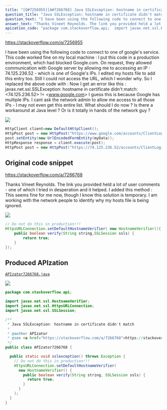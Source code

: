```yaml
---
title: "[Q#7256955][A#7266768] Java SSLException: hostname in certificate didn't match"
question_title: "Java SSLException: hostname in certificate didn't match"
question_text: "I have been using the following code to connect to one of google's service. This code worked fine on my local machine : I put this code in a production environment, which had blocked Google.com. On request, they allowed communication with Google server by allowing me to accessing an IP : 74.125.236.52 - which is one of Google's IPs. I edited my hosts file to add this entry too. Still I could not access the URL, which I wonder why. So I replaced the above code with : Now I get an error like this : javax.net.ssl.SSLException: hostname in certificate didn't match:   <74.125.236.52> != <www.google.com> I guess this is because Google has multiple IPs. I cant ask the network admin to allow me access to all those IPs - I may not even get this entire list. What should I do now ? Is there a workaround at Java level ? Or is it totally in hands of the network guy ?"
answer_text: "Thanks Vineet Reynolds. The link you provided held a lot of user comments - one of which I tried in desperation and it helped. I added this method : This seems fine for me now, though I know this solution is temporary. I am working with the network people to identify why my hosts file is being ignored."
apization_code: "package com.stackoverflow.api;  import javax.net.ssl.HostnameVerifier; import javax.net.ssl.HttpsURLConnection; import javax.net.ssl.SSLSession;  /**  * Java SSLException: hostname in certificate didn't match  *  * @author APIzator  * @see <a href=\"https://stackoverflow.com/a/7266768\">https://stackoverflow.com/a/7266768</a>  */ public class APIzator7266768 {    public static void sslexception() throws Exception {     // Do not do this in production!!!     HttpsURLConnection.setDefaultHostnameVerifier(       new HostnameVerifier() {         public boolean verify(String string, SSLSession ssls) {           return true;         }       }     );   } }"
---
```


https://stackoverflow.com/q/7256955

I have been using the following code to connect to one of google&#x27;s service. This code worked fine on my local machine :
I put this code in a production environment, which had blocked Google.com. On request, they allowed communication with Google server by allowing me to accessing an IP : 74.125.236.52 - which is one of Google&#x27;s IPs. I edited my hosts file to add this entry too.
Still I could not access the URL, which I wonder why. So I replaced the above code with :
Now I get an error like this :
javax.net.ssl.SSLException: hostname in certificate didn&#x27;t match:
  &lt;74.125.236.52&gt; != &lt;www.google.com&gt;
I guess this is because Google has multiple IPs. I cant ask the network admin to allow me access to all those IPs - I may not even get this entire list.
What should I do now ? Is there a workaround at Java level ? Or is it totally in hands of the network guy ?


<div class="code-logo"><img src="/stackoverflow.png" /></div>

```java
HttpClient client=new DefaultHttpClient();
HttpPost post = new HttpPost("https://www.google.com/accounts/ClientLogin");
post.setEntity(new UrlEncodedFormEntity(myData));
HttpResponse response = client.execute(post);
HttpPost post = new HttpPost("https://74.125.236.52/accounts/ClientLogin");
```


## Original code snippet

https://stackoverflow.com/a/7266768

Thanks Vineet Reynolds. The link you provided held a lot of user comments - one of which I tried in desperation and it helped. I added this method :
This seems fine for me now, though I know this solution is temporary. I am working with the network people to identify why my hosts file is being ignored.

<div class="code-logo"><img src="/stackoverflow.png" /></div>

```java
// Do not do this in production!!!
HttpsURLConnection.setDefaultHostnameVerifier( new HostnameVerifier(){
    public boolean verify(String string,SSLSession ssls) {
        return true;
    }
});
```

## Produced APIzation

[`APIzator7266768.java`](https://github.com/pasqualesalza/apization-temp-data/raw/master/search/APIzator7266768.java)

<div class="code-logo"><img src="/apizator.png" /></div>

```java
package com.stackoverflow.api;

import javax.net.ssl.HostnameVerifier;
import javax.net.ssl.HttpsURLConnection;
import javax.net.ssl.SSLSession;

/**
 * Java SSLException: hostname in certificate didn't match
 *
 * @author APIzator
 * @see <a href="https://stackoverflow.com/a/7266768">https://stackoverflow.com/a/7266768</a>
 */
public class APIzator7266768 {

  public static void sslexception() throws Exception {
    // Do not do this in production!!!
    HttpsURLConnection.setDefaultHostnameVerifier(
      new HostnameVerifier() {
        public boolean verify(String string, SSLSession ssls) {
          return true;
        }
      }
    );
  }
}

```